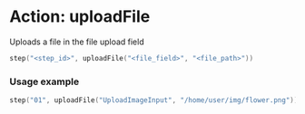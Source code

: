 # Action: uploadFile

Uploads a file in the file upload field

```kotlin
step("<step_id>", uploadFile("<file_field>", "<file_path>"))
```

### Usage example

```kotlin
step("01", uploadFile("UploadImageInput", "/home/user/img/flower.png"))
```